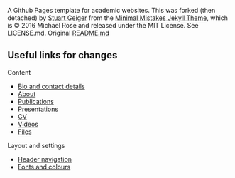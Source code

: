 A Github Pages template for academic websites. This was forked (then detached) by [Stuart Geiger](https://github.com/staeiou) from
the [Minimal Mistakes Jekyll Theme](https://mmistakes.github.io/minimal-mistakes/), which is © 2016 Michael Rose and released under
the MIT License. See LICENSE.md. Original [README.md](https://github.com/academicpages/academicpages.github.io#readme)

## Useful links for changes

Content

- [Bio and contact details](https://github.com/milankl/milankl.github.io/blob/main/_config.yml)
- [About](https://github.com/milankl/milankl.github.io/edit/main/_pages/publications.md)
- [Publications](https://github.com/milankl/milankl.github.io/edit/main/_pages/publications.md)
- [Presentations](https://github.com/milankl/milankl.github.io/edit/main/_pages/presentations.md)
- [CV](https://github.com/milankl/milankl.github.io/edit/main/_pages/cv.md)
- [Videos](https://github.com/milankl/milankl.github.io/edit/main/_pages/videos.md)
- [Files](https://github.com/milankl/milankl.github.io/tree/main/files)

Layout and settings

- [Header navigation](https://github.com/milankl/milankl.github.io/blob/main/_data/navigation.yml)
- [Fonts and colours](https://github.com/milankl/milankl.github.io/blob/main/_sass/_variables.scss)
